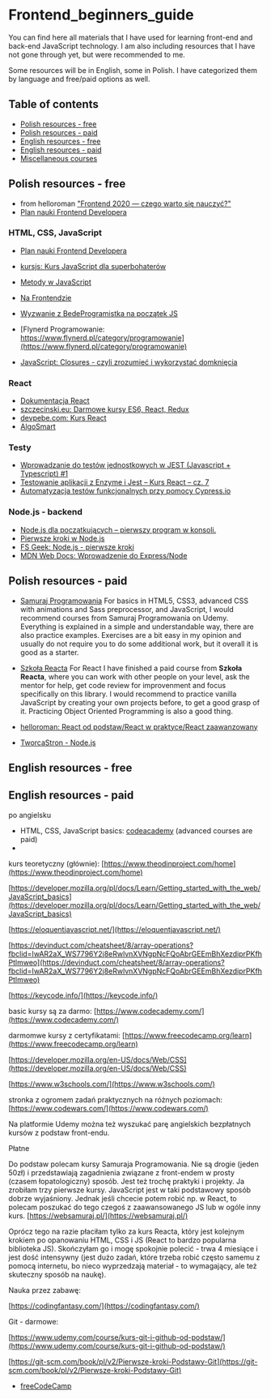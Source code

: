 # Frontend_beginners_guide
You can find here all materials that I have used for learning front-end and back-end JavaScript technology. I am also including resources that I have not gone through yet, but were recommended to me.

Some resources will be in English, some in Polish. I have categorized them by language and free/paid options as well.

## Table of contents

- [Polish resources - free](#polish-free)
- [Polish resources - paid](#polish-paid)
- [English resources - free](#english-free)
- [English resources - paid](#english-paid)
- [Miscellaneous courses](#miscellaneous)

## Polish resources - free

- from helloroman ["Frontend 2020 — czego warto się nauczyć?"](https://github.com/helloroman/frontend-roadmap)
- [Plan nauki Frontend Developera](https://blog.stronanowoczesna.pl/plan-nauki-frontend-developera/?fbclid=IwAR3P4q4LEMJgTGq34rUI7iSwcgnmUPXniouOjdHM9Qf4hJc8tTO73rVurwI)

### HTML, CSS, JavaScript

- [Plan nauki Frontend Developera](https://blog.stronanowoczesna.pl/plan-nauki-frontend-developera/?fbclid=IwAR3P4q4LEMJgTGq34rUI7iSwcgnmUPXniouOjdHM9Qf4hJc8tTO73rVurwI)

- [kursjs: Kurs JavaScript dla superbohaterów](https://kursjs.pl/index.php)
- [Metody w JavaScript](http://webmaster.helion.pl/starocie/jsplanet/4.html)
- [Na Frontendzie](https://www.nafrontendzie.pl/)
- [Wyzwanie z BedeProgramistka na początek JS](https://bedeprogramistka.pl/wyzwanie-javascript-od-podstaw/)
- [Flynerd Programowanie: https://www.flynerd.pl/category/programowanie](https://www.flynerd.pl/category/programowanie)
- [JavaScript: Closures - czyli zrozumieć i wykorzystać domknięcia](http://blog.nebula.us/13-javascript-closures-czyli-zrozumiec-i-wykorzystac-domkniecia)

### React

- [Dokumentacja React](https://pl.reactjs.org/)
- [szczecinski.eu: Darmowe kursy ES6, React, Redux](https://szczecinski.eu/)
- [devpebe.com: Kurs React](https://devpebe.com/kurs-react/)
- [AlgoSmart](http://www.algosmart.pl/)

### Testy

- [Wprowadzanie do testów jednostkowych w JEST (Javascript + Typescript) #1](https://solutionchaser.com/unit-testy-w-jest-testy-jednostkowe/)
- [Testowanie aplikacji z Enzyme i Jest – Kurs React – cz. 7](https://devpebe.com/2019/10/17/testowanie-aplikacji-z-enzyme-i-jest-kurs-react-cz-7/)
- [Automatyzacja testów funkcjonalnych przy pomocy Cypress.io](https://testuj.pl/blog/automatyzacja-testow-funkcjonalnych-przy-pomocy-cypress-io/)

### Node.js - backend

- [Node.js dla początkujących – pierwszy program w konsoli.](http://jsdn.pl/node-js-dla-poczatkujacych-pierwszy-program-konsoli/)
- [Pierwsze kroki w Node.js](https://geek.justjoin.it/pierwsze-kroki-w-node-js)
- [FS Geek: Node.js - pierwsze kroki](https://fsgeek.pl/post/nodejs-pierwsze-kroki/)
- [MDN Web Docs: Wprowadzenie do Express/Node](https://developer.mozilla.org/pl/docs/Learn/Server-side/Express_Nodejs/Introduction#jak_popularne_s%C4%85_node_i_express)


## Polish resources - paid

- [Samuraj Programowania](https://websamuraj.pl/)
For basics in HTML5, CSS3, advanced CSS with animations and Sass preprocessor, and JavaScript, I would recommend courses from Samuraj Programowania on Udemy. Everything is explained in a simple and understandable way, there are also practice examples. Exercises are a bit easy in my opinion and usually do not require you to do some additional work, but it overall it is good as a starter. 

- [Szkoła Reacta](https://szkolareacta.pl/)
For React I have finished a paid course from **Szkoła Reacta**, where you can work with other people on your level, ask the mentor for help, get code review for improvenment and focus specifically on this library. I would recommend to practice vanilla JavaScript by creating your own projects before, to get a good grasp of it. Practicing Object Oriented Programming is also a good thing. 


- [helloroman: React od podstaw/React w praktyce/React zaawanzowany](https://helloroman.pl/)

- [TworcaStron - Node.js](https://tworcastron.pl/kursy/node-kurs-kompletny)



## English resources - free
## English resources - paid


po angielsku

- HTML, CSS, JavaScript basics: [codeacademy](https://www.codecademy.com/) (advanced courses are paid)
- 
kurs teoretyczny (głównie): [https://www.theodinproject.com/home](https://www.theodinproject.com/home)

[https://developer.mozilla.org/pl/docs/Learn/Getting_started_with_the_web/JavaScript_basics](https://developer.mozilla.org/pl/docs/Learn/Getting_started_with_the_web/JavaScript_basics)

[https://eloquentjavascript.net/](https://eloquentjavascript.net/)

[https://devinduct.com/cheatsheet/8/array-operations?fbclid=IwAR2aX_WS7796Y2j8eRwlvnXVNgpNcFQoAbrGEEmBhXezdiprPKfhPtlmweo](https://devinduct.com/cheatsheet/8/array-operations?fbclid=IwAR2aX_WS7796Y2j8eRwlvnXVNgpNcFQoAbrGEEmBhXezdiprPKfhPtlmweo)

[https://keycode.info/](https://keycode.info/)

basic kursy są za darmo: [https://www.codecademy.com/](https://www.codecademy.com/)

darmomwe kursy z certyfikatami: [https://www.freecodecamp.org/learn](https://www.freecodecamp.org/learn)

[https://developer.mozilla.org/en-US/docs/Web/CSS](https://developer.mozilla.org/en-US/docs/Web/CSS)

[https://www.w3schools.com/](https://www.w3schools.com/)

stronka z ogromem zadań praktycznych na różnych poziomach: [https://www.codewars.com/](https://www.codewars.com/)

Na platformie Udemy można też wyszukać parę angielskich bezpłatnych kursów z podstaw front-endu.

Płatne

Do podstaw polecam kursy Samuraja Programowania. Nie są drogie (jeden 50zł) i przedstawiają zagadnienia związane z front-endem w prosty (czasem łopatologiczny) sposób. Jest też trochę praktyki i projekty. Ja zrobiłam trzy pierwsze kursy. JavaScript jest w taki podstawowy sposób dobrze wyjaśniony. Jednak jeśli chcecie potem robić np. w React, to polecam poszukać do tego czegoś z zaawansowanego JS lub w ogóle inny kurs.
[https://websamuraj.pl/](https://websamuraj.pl/)

Oprócz tego na razie płaciłam tylko za kurs Reacta, który jest kolejnym krokiem po opanowaniu HTML, CSS i JS (React to bardzo popularna biblioteka JS). Skończyłam go i mogę spokojnie polecić - trwa 4 miesiące i jest dość intensywny (jest dużo zadań, które trzeba robić często samemu z pomocą internetu, bo nieco wyprzedzają materiał - to wymagający, ale też skuteczny sposób na naukę).

Nauka przez zabawę: 

[https://codingfantasy.com/](https://codingfantasy.com/)

Git - darmowe: 

[https://www.udemy.com/course/kurs-git-i-github-od-podstaw/](https://www.udemy.com/course/kurs-git-i-github-od-podstaw/)

[https://git-scm.com/book/pl/v2/Pierwsze-kroki-Podstawy-Git](https://git-scm.com/book/pl/v2/Pierwsze-kroki-Podstawy-Git)


- [freeCodeCamp](https://www.freecodecamp.org/)
